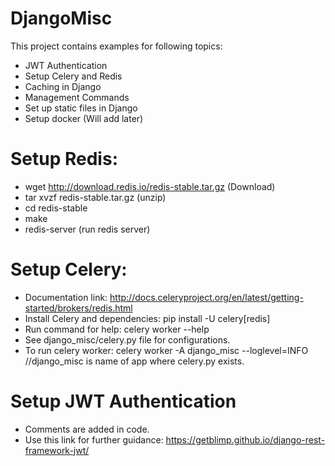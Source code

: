 # DjangoMisc

This project contains examples for following topics:
* JWT Authentication
* Setup Celery and Redis
* Caching in Django
* Management Commands
* Set up static files in Django
* Setup docker (Will add later)

# Setup Redis:
* wget http://download.redis.io/redis-stable.tar.gz (Download)
* tar xvzf redis-stable.tar.gz (unzip)
* cd redis-stable
* make
* redis-server (run redis server)

# Setup Celery:
* Documentation link: http://docs.celeryproject.org/en/latest/getting-started/brokers/redis.html
* Install Celery and dependencies: pip install -U celery[redis]
* Run command for help: celery worker --help
* See django_misc/celery.py file for configurations.
* To run celery worker: celery worker -A django_misc --loglevel=INFO //django_misc is name of app where celery.py exists.

# Setup JWT Authentication
* Comments are added in code.
* Use this link for further guidance: https://getblimp.github.io/django-rest-framework-jwt/
